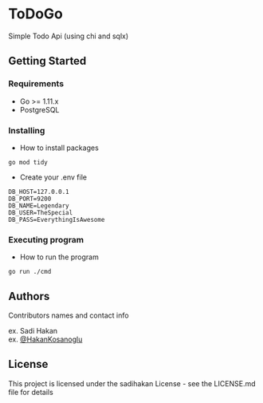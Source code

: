 # ToDoGo

Simple Todo Api (using chi and sqlx)

## Getting Started

### Requirements

* Go >= 1.11.x
* PostgreSQL

### Installing

* How to install packages

```
go mod tidy
```

* Create your .env file

```
DB_HOST=127.0.0.1
DB_PORT=9200
DB_NAME=Legendary
DB_USER=TheSpecial
DB_PASS=EverythingIsAwesome
```


### Executing program

* How to run the program

```
go run ./cmd
```


## Authors

Contributors names and contact info

ex. Sadi Hakan  
ex. [@HakanKosanoglu](http://hakankosanoglu.com)


## License

This project is licensed under the sadihakan License - see the LICENSE.md file for details



